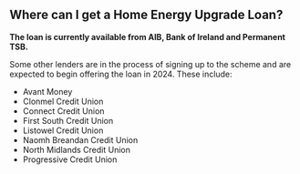 ##  Where can I get a Home Energy Upgrade Loan?

**The loan is currently available from AIB, Bank of Ireland and Permanent
TSB.**

Some other lenders are in the process of signing up to the scheme and are
expected to begin offering the loan in 2024. These include:

  * Avant Money 
  * Clonmel Credit Union 
  * Connect Credit Union 
  * First South Credit Union 
  * Listowel Credit Union 
  * Naomh Breandan Credit Union 
  * North Midlands Credit Union 
  * Progressive Credit Union 

